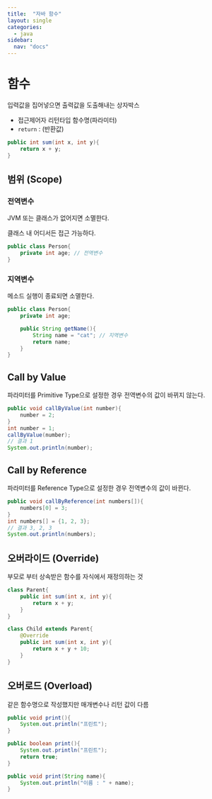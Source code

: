```yaml
---
title:  "자바 함수"
layout: single
categories:
  - java
sidebar:
  nav: "docs"
---
```


# 함수
입력값을 집어넣으면 출력값을 도출해내는 상자박스
- 접근제어자 리턴타입 함수명(파라미터)
- `return` : (반환값)
```java
public int sum(int x, int y){
    return x + y; 
}
```
## 범위 (Scope)
### 전역변수
JVM 또는 클래스가 없어지면 소멸한다.

클래스 내 어디서든 접근 가능하다.
```java
public class Person{
    private int age; // 전역변수
}
```

### 지역변수
메소드 실행이 종료되면 소멸한다.
```java
public class Person{
    private int age;

    public String getName(){
        String name = "cat"; // 지역변수
        return name;
    }
}
```


## Call by Value
파라미터를 Primitive Type으로 설정한 경우 전역변수의 값이 바뀌지 않는다.
```java
public void callByValue(int number){
    number = 2;
}
int number = 1;
callByValue(number);
// 결과 1
System.out.println(number);
```

## Call by Reference
파라미터를 Reference Type으로 설정한 경우 전역변수의 값이 바뀐다.
```java
public void callByReference(int numbers[]){
    numbers[0] = 3;
}
int numbers[] = {1, 2, 3};
// 결과 3, 2, 3
System.out.println(numbers);
```

## 오버라이드 (Override)
부모로 부터 상속받은 함수를 자식에서 재정의하는 것
```java
class Parent{
    public int sum(int x, int y){
        return x + y;
    }
}

class Child extends Parent{
    @Override
    public int sum(int x, int y){
        return x + y + 10;
    }
}
```


## 오버로드 (Overload)
같은 함수명으로 작성했지만 매개변수나 리턴 값이 다름
```java
public void print(){
    System.out.println("프린트");
}

public boolean print(){
    System.out.println("프린트");
    return true;
}

public void print(String name){
    System.out.println("이름 : " + name);
}
```

